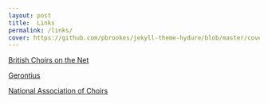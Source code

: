 ```yaml
---
layout: post
title:  Links
permalink: /links/
cover: https://github.com/pbrookes/jekyll-theme-hydure/blob/master/cover.jpg?raw=true
---
```

[British Choirs on the Net](http://www.choirs.org.uk)

[Gerontius](https://www.gerontius.net)

[National Association of Choirs](https://www.nationalassociationofchoirs.org.uk)
